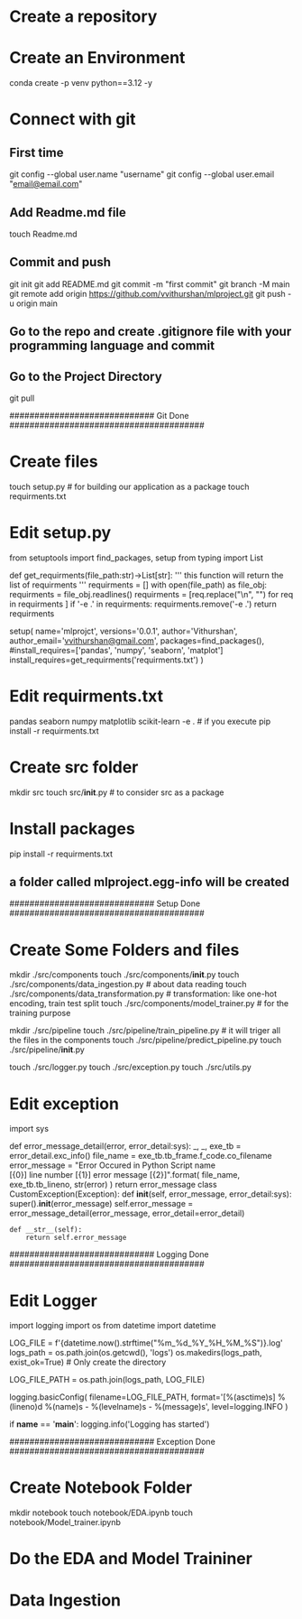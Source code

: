 # Create a repository

# Create an Environment
conda create -p venv python==3.12 -y

# Connect with git

## First time
git config --global user.name "username"
git config --global user.email "email@email.com"

## Add Readme.md file
touch Readme.md

## Commit and push
git init
git add README.md
git commit -m "first commit"
git branch -M main
git remote add origin https://github.com/vvithurshan/mlproject.git
git push -u origin main

## Go to the repo and create .gitignore file with your programming language and commit 

## Go to the Project Directory 
git pull

############################# Git Done #######################################

# Create files
touch setup.py # for building our application as a package
touch requirments.txt

# Edit setup.py

from setuptools import find_packages, setup
from typing import List

def get_requirments(file_path:str)->List[str]:
    '''
    this function will return the list of requirments
    '''
    requirments = []
    with open(file_path) as file_obj:
        requirments = file_obj.readlines()
        requirments = [req.replace("\n", "") for req in requirments ]
        if '-e .' in requirments:
            requirments.remove('-e .')
    return requirments

setup(
    name='mlprojct',
    versions='0.0.1',
    author='Vithurshan',
    author_email='vvithurshan@gmail.com',
    packages=find_packages(),
    #install_requires=['pandas', 'numpy', 'seaborn', 'matplot']
    install_requires=get_requirments('requirments.txt')
)


# Edit requirments.txt

pandas
seaborn
numpy
matplotlib
scikit-learn
-e . # if you execute pip install -r requirments.txt


# Create src folder
mkdir src
touch src/__init__.py # to consider src as a package

# Install packages
pip install -r requirments.txt

## a folder called mlproject.egg-info will be created 

############################# Setup Done #######################################

# Create Some Folders and files
mkdir ./src/components
touch ./src/components/__init__.py
touch ./src/components/data_ingestion.py # about data reading
touch ./src/components/data_transformation.py # transformation: like one-hot encoding, train test split
touch ./src/components/model_trainer.py # for the training purpose 

mkdir ./src/pipeline
touch ./src/pipeline/train_pipeline.py # it will triger all the files in the components
touch ./src/pipeline/predict_pipeline.py
touch ./src/pipeline/__init__.py

touch ./src/logger.py
touch ./src/exception.py
touch ./src/utils.py

# Edit exception
import sys

def error_message_detail(error, error_detail:sys):
    _, _, exe_tb = error_detail.exc_info()
    file_name = exe_tb.tb_frame.f_code.co_filename
    error_message = "Error Occured in Python Script name \
        [{0}] line number [{1}] error message [{2}]".format(
            file_name,
            exe_tb.tb_lineno,
            str(error)
        )
    return error_message
class CustomException(Exception):
    def __init__(self, error_message, error_detail:sys):
        super().__init__(error_message)
        self.error_message = error_message_detail(error_message, error_detail=error_detail)
    
    def __str__(self):
        return self.error_message

############################# Logging Done #######################################


# Edit Logger
import logging
import os
from datetime import datetime

LOG_FILE = f'{datetime.now().strftime("%m_%d_%Y_%H_%M_%S")}.log'
logs_path = os.path.join(os.getcwd(), 'logs')
os.makedirs(logs_path, exist_ok=True)  # Only create the directory

LOG_FILE_PATH = os.path.join(logs_path, LOG_FILE)

logging.basicConfig(
    filename=LOG_FILE_PATH,
    format='[%(asctime)s] %(lineno)d %(name)s - %(levelname)s - %(message)s',
    level=logging.INFO
)

if __name__ == '__main__':
    logging.info('Logging has started')

############################# Exception Done #######################################
# Create Notebook Folder
mkdir notebook
touch notebook/EDA.ipynb
touch notebook/Model_trainer.ipynb

# Do the EDA and Model Traininer 


# Data Ingestion